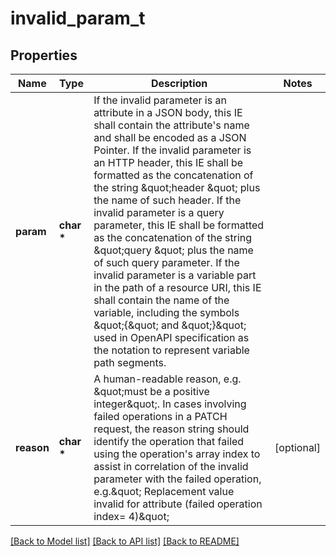 # invalid_param_t

## Properties
Name | Type | Description | Notes
------------ | ------------- | ------------- | -------------
**param** | **char \*** | If the invalid parameter is an attribute in a JSON body, this IE shall contain the  attribute&#39;s name and shall be encoded as a JSON Pointer. If the invalid parameter is  an HTTP header, this IE shall be formatted as the concatenation of the string \&quot;header \&quot;  plus the name of such header. If the invalid parameter is a query parameter, this IE  shall be formatted as the concatenation of the string \&quot;query \&quot; plus the name of such  query parameter. If the invalid parameter is a variable part in the path of a resource  URI, this IE shall contain the name of the variable, including the symbols \&quot;{\&quot; and \&quot;}\&quot;  used in OpenAPI specification as the notation to represent variable path segments.  | 
**reason** | **char \*** | A human-readable reason, e.g. \&quot;must be a positive integer\&quot;. In cases involving failed  operations in a PATCH request, the reason string should identify the operation that  failed using the operation&#39;s array index to assist in correlation of the invalid  parameter with the failed operation, e.g.\&quot; Replacement value invalid for attribute  (failed operation index&#x3D; 4)\&quot;  | [optional] 

[[Back to Model list]](../README.md#documentation-for-models) [[Back to API list]](../README.md#documentation-for-api-endpoints) [[Back to README]](../README.md)


